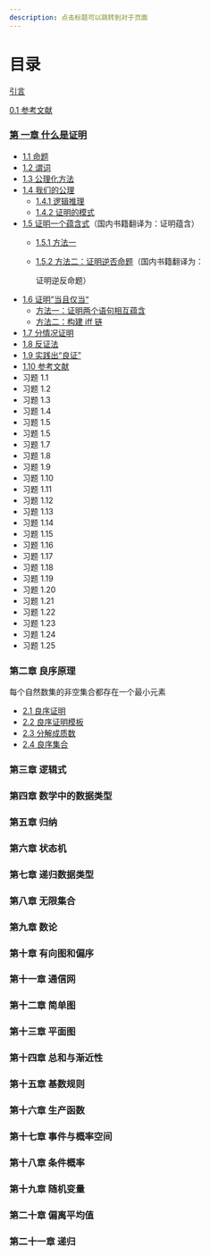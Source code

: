 ```yaml
---
description: 点击标题可以跳转到对于页面
---
```


# 目录

[引言](https://finit-xu.gitbook.io/msc20180606/i-proofs/introduction)

[0.1 参考文献](https://finit-xu.gitbook.io/msc20180606/i-proofs/0.1-references)

### [第 一章 什么是证明  ](https://finit-xu.gitbook.io/msc20180606/proofs/1-what-is-a-proof) <a id="zheng-ming-di-yi-zhang-shen-me-shi-zheng-ming"></a>

* [1.1 命题](https://finit-xu.gitbook.io/msc20180606/i-proofs/1-what-is-a-proof/1.1-propositions)
* [1.2 谓词](https://finit-xu.gitbook.io/msc20180606/proofs/1-what-is-a-proof/1.2-predicates)
* [1.3 公理化方法](https://finit-xu.gitbook.io/msc20180606/proofs/1-what-is-a-proof/1.3-the-axiomatic-method)
* [1.4 我们的公理](https://finit-xu.gitbook.io/msc20180606/proofs/1-what-is-a-proof/1.4-our-axioms)
  * [1.4.1 逻辑推理](https://finit-xu.gitbook.io/msc20180606/i-proofs/1-what-is-a-proof/1.4-our-axioms/1.4.1-logical-deductions)
  * [1.4.2 证明的模式](https://finit-xu.gitbook.io/msc20180606/i-proofs/1-what-is-a-proof/1.4-our-axioms/1.4.2-patterns-of-proof)
* [1.5 证明一个蕴含式](https://finit-xu.gitbook.io/msc20180606/proofs/1-what-is-a-proof/1.5-proving-an-implication)（国内书籍翻译为：证明蕴含）
  * [1.5.1 方法一](https://finit-xu.gitbook.io/msc20180606/i-proofs/1-what-is-a-proof/1.5-proving-an-implication/1.5.1-method-1)
  * [1.5.2 方法二：证明逆否命题](https://finit-xu.gitbook.io/msc20180606/i-proofs/1-what-is-a-proof/1.5-proving-an-implication/1.5.2-method-2-prove-the-contrapositive)（国内书籍翻译为：

    证明逆反命题）
* [1.6 证明”当且仅当“](https://finit-xu.gitbook.io/msc20180606/proofs/1-what-is-a-proof/1.6-proving-an-if-and-only-if)
  * [方法一：证明两个语句相互蕴含](https://finit-xu.gitbook.io/msc20180606/i-proofs/1-what-is-a-proof/1.6-proving-an-if-and-only-if/1.6.1-method-1-prove-each-statement-implies-the-other)
  * [方法二：构建 iff 链](https://finit-xu.gitbook.io/msc20180606/i-proofs/1-what-is-a-proof/1.6-proving-an-if-and-only-if/1.6.2-method-2-construct-a-chain-of-iffs)
* [1.7 分情况证明](https://finit-xu.gitbook.io/msc20180606/proofs/1-what-is-a-proof/1.7-proof-by-cases)
* [1.8 反证法](https://finit-xu.gitbook.io/msc20180606/proofs/1-what-is-a-proof/1.8-proof-by-contradiction)
* [1.9 实践出“良证”](https://finit-xu.gitbook.io/msc20180606/proofs/1-what-is-a-proof/1.9-good-proofs-in-practice)
* [1.10 参考文献](https://finit-xu.gitbook.io/msc20180606/proofs/1-what-is-a-proof/1.10-references)
* 习题 1.1
* 习题 1.2
* 习题 1.3
* 习题 1.4
* 习题 1.5
* 习题 1.5
* 习题 1.7
* 习题 1.8
* 习题 1.9
* 习题 1.10
* 习题 1.11
* 习题 1.12
* 习题 1.13
* 习题 1.14
* 习题 1.15
* 习题 1.16
* 习题 1.17
* 习题 1.18
* 习题 1.19
* 习题 1.20
* 习题 1.21
* 习题 1.22
* 习题 1.23
* 习题 1.24
* 习题 1.25

### 第二章 良序原理 

每个自然数集的非空集合都存在一个最小元素 

* [2.1 良序证明](https://finit-xu.gitbook.io/msc20180606/i-proofs/2-the-well-ordering-principle/2.1-well-ordering-proofs)
* [2.2 良序证明模板](https://finit-xu.gitbook.io/msc20180606/i-proofs/2-the-well-ordering-principle/2.2-template-for-wop-proofs)
* [2.3 分解成质数](https://finit-xu.gitbook.io/msc20180606/i-proofs/2-the-well-ordering-principle/2.3-factoring-into-primes)
* [2.4 良序集合](https://finit-xu.gitbook.io/msc20180606/i-proofs/2-the-well-ordering-principle/2.4-well-ordered-sets)

### 第三章 逻辑式 

### 第四章 数学中的数据类型 

### 第五章 归纳 

### 第六章 状态机

### 第七章 递归数据类型 

### 第八章 无限集合

### 第九章 数论

### 第十章 有向图和偏序 

### 第十一章 通信网

### 第十二章 简单图 

### 第十三章 平面图 

### 第十四章 总和与渐近性 

### 第十五章 基数规则 

### 第十六章 生产函数 

### 第十七章 事件与概率空间 

### 第十八章 条件概率 

### 第十九章 随机变量 

### 第二十章 偏离平均值 

### 第二十一章 递归

